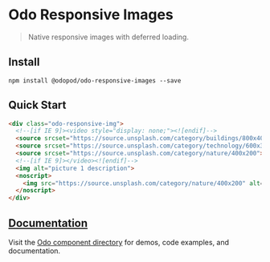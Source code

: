 # Odo Responsive Images

> Native responsive images with deferred loading.

## Install

```shell
npm install @odopod/odo-responsive-images --save
```

## Quick Start

```html
<div class="odo-responsive-img">
  <!--[if IE 9]><video style="display: none;"><![endif]-->
  <source srcset="https://source.unsplash.com/category/buildings/800x400" media="(min-width: 992px)">
  <source srcset="https://source.unsplash.com/category/technology/600x300" media="(min-width: 768px)">
  <source srcset="https://source.unsplash.com/category/nature/400x200">
  <!--[if IE 9]></video><![endif]-->
  <img alt="picture 1 description">
  <noscript>
    <img src="https://source.unsplash.com/category/nature/400x200" alt="picture 1 description">
  </noscript>
</div>
```

## [Documentation][permalink]

Visit the [Odo component directory][permalink] for demos, code examples, and documentation.

[permalink]: http://code.odopod.com/odo-responsive-images/
